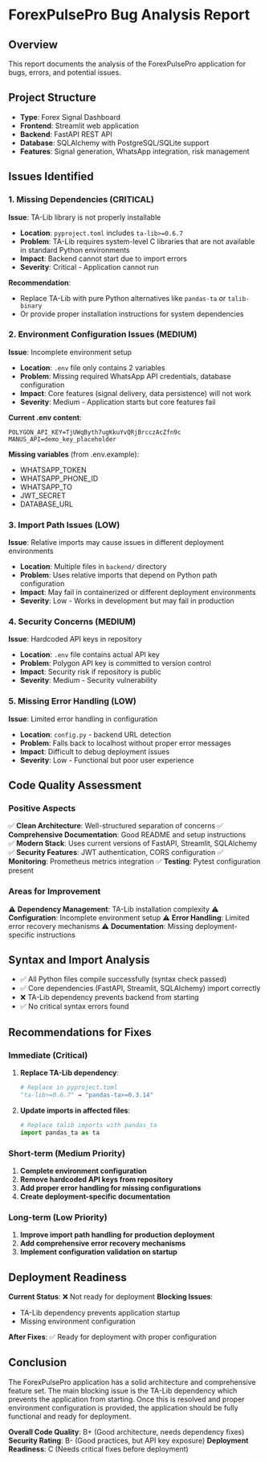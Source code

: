 # ForexPulsePro Bug Analysis Report

## Overview
This report documents the analysis of the ForexPulsePro application for bugs, errors, and potential issues.

## Project Structure
- **Type**: Forex Signal Dashboard
- **Frontend**: Streamlit web application
- **Backend**: FastAPI REST API
- **Database**: SQLAlchemy with PostgreSQL/SQLite support
- **Features**: Signal generation, WhatsApp integration, risk management

## Issues Identified

### 1. Missing Dependencies (CRITICAL)
**Issue**: TA-Lib library is not properly installable
- **Location**: `pyproject.toml` includes `ta-lib>=0.6.7`
- **Problem**: TA-Lib requires system-level C libraries that are not available in standard Python environments
- **Impact**: Backend cannot start due to import errors
- **Severity**: Critical - Application cannot run

**Recommendation**: 
- Replace TA-Lib with pure Python alternatives like `pandas-ta` or `talib-binary`
- Or provide proper installation instructions for system dependencies

### 2. Environment Configuration Issues (MEDIUM)
**Issue**: Incomplete environment setup
- **Location**: `.env` file only contains 2 variables
- **Problem**: Missing required WhatsApp API credentials, database configuration
- **Impact**: Core features (signal delivery, data persistence) will not work
- **Severity**: Medium - Application starts but core features fail

**Current .env content**:
```
POLYGON_API_KEY=TjUWqByth7ugKkuYvQRjBrcczAcZfn9c
MANUS_API=demo_key_placeholder
```

**Missing variables** (from .env.example):
- WHATSAPP_TOKEN
- WHATSAPP_PHONE_ID  
- WHATSAPP_TO
- JWT_SECRET
- DATABASE_URL

### 3. Import Path Issues (LOW)
**Issue**: Relative imports may cause issues in different deployment environments
- **Location**: Multiple files in `backend/` directory
- **Problem**: Uses relative imports that depend on Python path configuration
- **Impact**: May fail in containerized or different deployment environments
- **Severity**: Low - Works in development but may fail in production

### 4. Security Concerns (MEDIUM)
**Issue**: Hardcoded API keys in repository
- **Location**: `.env` file contains actual API key
- **Problem**: Polygon API key is committed to version control
- **Impact**: Security risk if repository is public
- **Severity**: Medium - Security vulnerability

### 5. Missing Error Handling (LOW)
**Issue**: Limited error handling in configuration
- **Location**: `config.py` - backend URL detection
- **Problem**: Falls back to localhost without proper error messages
- **Impact**: Difficult to debug deployment issues
- **Severity**: Low - Functional but poor user experience

## Code Quality Assessment

### Positive Aspects
✅ **Clean Architecture**: Well-structured separation of concerns
✅ **Comprehensive Documentation**: Good README and setup instructions  
✅ **Modern Stack**: Uses current versions of FastAPI, Streamlit, SQLAlchemy
✅ **Security Features**: JWT authentication, CORS configuration
✅ **Monitoring**: Prometheus metrics integration
✅ **Testing**: Pytest configuration present

### Areas for Improvement
⚠️ **Dependency Management**: TA-Lib installation complexity
⚠️ **Configuration**: Incomplete environment setup
⚠️ **Error Handling**: Limited error recovery mechanisms
⚠️ **Documentation**: Missing deployment-specific instructions

## Syntax and Import Analysis
- ✅ All Python files compile successfully (syntax check passed)
- ✅ Core dependencies (FastAPI, Streamlit, SQLAlchemy) import correctly
- ❌ TA-Lib dependency prevents backend from starting
- ✅ No critical syntax errors found

## Recommendations for Fixes

### Immediate (Critical)
1. **Replace TA-Lib dependency**:
   ```python
   # Replace in pyproject.toml
   "ta-lib>=0.6.7" → "pandas-ta>=0.3.14"
   ```

2. **Update imports in affected files**:
   ```python
   # Replace talib imports with pandas_ta
   import pandas_ta as ta
   ```

### Short-term (Medium Priority)
1. **Complete environment configuration**
2. **Remove hardcoded API keys from repository**
3. **Add proper error handling for missing configurations**
4. **Create deployment-specific documentation**

### Long-term (Low Priority)
1. **Improve import path handling for production deployment**
2. **Add comprehensive error recovery mechanisms**
3. **Implement configuration validation on startup**

## Deployment Readiness
**Current Status**: ❌ Not ready for deployment
**Blocking Issues**: 
- TA-Lib dependency prevents application startup
- Missing environment configuration

**After Fixes**: ✅ Ready for deployment with proper configuration

## Conclusion
The ForexPulsePro application has a solid architecture and comprehensive feature set. The main blocking issue is the TA-Lib dependency which prevents the application from starting. Once this is resolved and proper environment configuration is provided, the application should be fully functional and ready for deployment.

**Overall Code Quality**: B+ (Good architecture, needs dependency fixes)
**Security Rating**: B- (Good practices, but API key exposure)
**Deployment Readiness**: C (Needs critical fixes before deployment)
